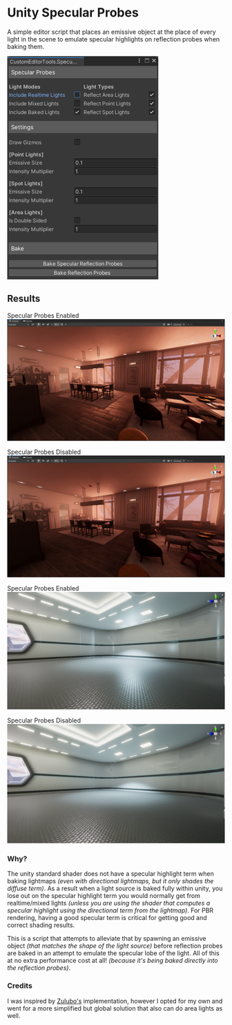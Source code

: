 # Unity Specular Probes
A simple editor script that places an emissive object at the place of every light in the scene to emulate specular highlights on reflection probes when baking them.

![window](GithubContent/window.png)

## Results

Specular Probes Enabled
![result1-on](GithubContent/result1-on.png)

Specular Probes Disabled
![result1-off](GithubContent/result1-off.png)

Specular Probes Enabled
![result2-on](GithubContent/result2-on.png)

Specular Probes Disabled
![result2-off](GithubContent/result2-off.png)

### Why?
The unity standard shader does not have a specular highlight term when baking lightmaps *(even with directional lightmaps, but it only shades the diffuse term)*. As a result when a light source is baked fully within unity, you lose out on the specular highlight term you would normally get from realtime/mixed lights *(unless you are using the shader that computes a specular highlight using the directional term from the lightmap)*. For PBR rendering, having a good specular term is critical for getting good and correct shading results.

This is a script that attempts to alleviate that by spawning an emissive object *(that matches the shape of the light source)* before reflection probes are baked in an attempt to emulate the specular lobe of the light. All of this at no extra performance cost at all! *(because it's being baked directly into the reflection probes)*.

### Credits
I was inspired by [Zulubo's](https://github.com/zulubo/SpecularProbes) implementation, however I opted for my own and went for a more simplified but global solution that also can do area lights as well.
